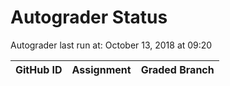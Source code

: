 # Autograder Status
Autograder last run at: October 13, 2018 at 09:20

| GitHub ID | Assignment | Graded Branch |
|-----------|------------|---------------|
